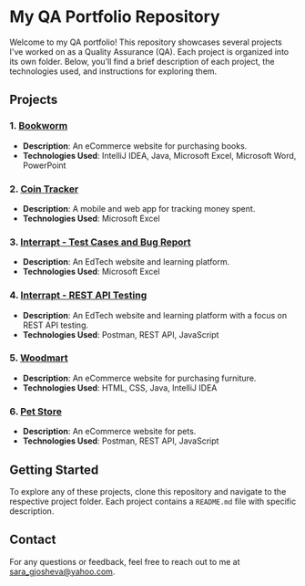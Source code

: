 # My QA Portfolio Repository

Welcome to my QA portfolio! This repository showcases several projects I've worked on as a Quality Assurance (QA). Each project is organized into its own folder. Below, you’ll find a brief description of each project, the technologies used, and instructions for exploring them.

## Projects

### 1. [Bookworm](./Bookworm-Ecommerce-manual-and-automation)

- **Description**: An eCommerce website for purchasing books.
- **Technologies Used**: IntelliJ IDEA, Java, Microsoft Excel, Microsoft Word, PowerPoint

### 2. [Coin Tracker](./CoinTracker-manual-testing)

- **Description**: A mobile and web app for tracking money spent.
- **Technologies Used**: Microsoft Excel

### 3. [Interrapt - Test Cases and Bug Report](./Interrapt-Test-cases-documentation)

- **Description**: An EdTech website and learning platform.
- **Technologies Used**: Microsoft Excel

### 4. [Interrapt - REST API Testing](./Interrapt-RestAPI-Testing)

- **Description**: An EdTech website and learning platform with a focus on REST API testing.
- **Technologies Used**: Postman, REST API, JavaScript

### 5. [Woodmart](./Woodmart-Automated-Testing)

- **Description**: An eCommerce website for purchasing furniture.
- **Technologies Used**: HTML, CSS, Java, IntelliJ IDEA

### 6. [Pet Store](./PetStore-RestAPI-Testing)

- **Description**: An eCommerce website for pets.
- **Technologies Used**: Postman, REST API, JavaScript

## Getting Started

To explore any of these projects, clone this repository and navigate to the respective project folder. Each project contains a `README.md` file with specific description.

## Contact

For any questions or feedback, feel free to reach out to me at [sara_gjosheva@yahoo.com](mailto:sara_gjosheva@yahoo.com).
